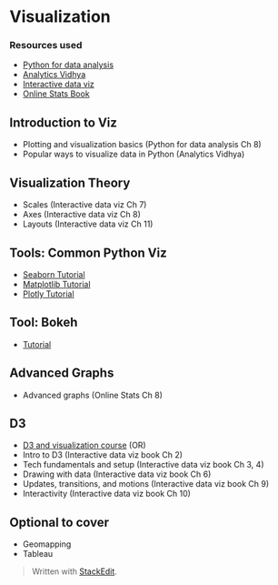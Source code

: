 
# Visualization

### Resources used
- [Python for data analysis](http://shop.oreilly.com/product/0636920023784.do)
- [Analytics Vidhya](https://www.analyticsvidhya.com/)
- [Interactive data viz](http://chimera.labs.oreilly.com/books/1230000000345)
- [Online Stats Book](http://onlinestatbook.com/2/index.html)

## Introduction to Viz
- Plotting and visualization basics (Python for data analysis Ch 8)
- Popular ways to visualize data in Python (Analytics Vidhya)

## Visualization Theory
- Scales (Interactive data viz Ch 7)
- Axes (Interactive data viz Ch 8)
- Layouts (Interactive data viz Ch 11)

## Tools: Common Python Viz
- [Seaborn Tutorial](https://seaborn.pydata.org/tutorial.html)
- [Matplotlib Tutorial](https://matplotlib.org/users/pyplot_tutorial.html)
- [Plotly Tutorial](https://plot.ly/python/)

## Tool: Bokeh
- [Tutorial](http://bokeh.pydata.org/en/0.11.1/docs/user_guide/tutorials.html)

## Advanced Graphs
- Advanced graphs (Online Stats Ch 8)

## D3
- [D3 and visualization course](https://www.udacity.com/course/data-visualization-and-d3js--ud507)
(OR)
- Intro to D3 (Interactive data viz book Ch 2)
- Tech fundamentals and setup (Interactive data viz book Ch 3, 4)
- Drawing with data (Interactive data viz book Ch 6)
- Updates, transitions, and motions (Interactive data viz book Ch 9)
- Interactivity (Interactive data viz book Ch 10)

## Optional to cover
- Geomapping
- Tableau

> Written with [StackEdit](https://stackedit.io/).
<!--stackedit_data:
eyJoaXN0b3J5IjpbMTg2OTczOTQ5OSw3MzA5OTgxMTZdfQ==
-->